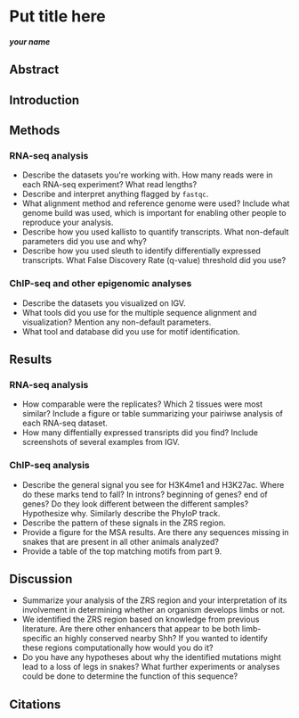 # Put title here
##### your name

## Abstract

## Introduction

## Methods

### RNA-seq analysis
* Describe the datasets you're working with. How many reads were in each RNA-seq experiment? What read lengths?
* Describe and interpret anything flagged by `fastqc`.
* What alignment method and reference genome were used? Include what genome build was used, which is important for enabling other people to reproduce your analysis.
* Describe how you used kallisto to quantify transcripts. What non-default parameters did you use and why?
* Describe how you used sleuth to identify differentially expressed transcripts. What False Discovery Rate (q-value) threshold did you use?

### ChIP-seq and other epigenomic analyses
* Describe the datasets you visualized on IGV. 
* What tools did you use for the multiple sequence alignment and visualization? Mention any non-default parameters.
* What tool and database did you use for motif identification.

## Results

### RNA-seq analysis
* How comparable were the replicates? Which 2 tissues were most similar? Include a figure or table summarizing your pairiwse analysis of each RNA-seq dataset.
* How many diffentially expressed transripts did you find? Include screenshots of several examples from IGV.

### ChIP-seq analysis
* Describe the general signal you see for H3K4me1 and H3K27ac. Where do these marks tend to fall? In introns? beginning of genes? end of genes? Do they look different between the different samples? Hypothesize why. Similarly describe the PhyloP track.
* Describe the pattern of these signals in the ZRS region.
* Provide a figure for the MSA results. Are there any sequences missing in snakes that are present in all other animals analyzed?
* Provide a table of the top matching motifs from part 9.

## Discussion
* Summarize your analysis of the ZRS region and your interpretation of its involvement in determining whether an organism develops limbs or not.
* We identified the ZRS region based on knowledge from previous literature. Are there other enhancers that appear to be both limb-specific an highly conserved nearby Shh? If you wanted to identify these regions computationally how would you do it?
* Do you have any hypotheses about why the identified mutations might lead to a loss of legs in snakes? What further experiments or analyses could be done to determine the function of this sequence?

## Citations

